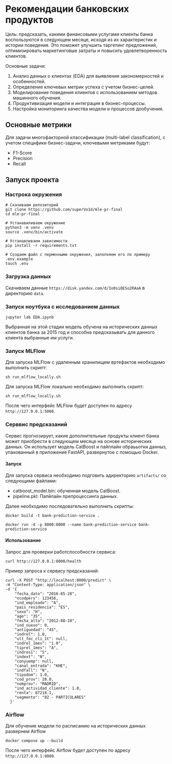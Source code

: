 # Рекомендации банковских продуктов

Цель: предсказать, какими финансовыми услугами клиенты банка воспользуются в следующем месяце, исходя из их характеристик и истории поведения. Это поможет улучшить таргетинг предложений, оптимизировать маркетинговые затраты и повысить удовлетворенность клиентов.

Основные задачи: 
1. Анализ данных о клиентах (EDA) для выявления закономерностей и особенностей.
2. Определение ключевых метрик успеха с учетом бизнес-целей.
3. Моделирование поведения клиентов с использованием методов машинного обучения.
4. Продуктивизация модели и интеграция в бизнес-процессы.
5. Настройка мониторинга качества модели и процессов дообучения.

## Основные метрики

Для задачи многофакторной классификации (multi-label classification), с учетом специфики бизнес-задачи, ключевыми метриками будут:
- F1-Score
- Precision
- Recall

## Запуск проекта

### Настрока окружения 
```
# Скачиваем репозиторий
git clone https://github.com/superVo1d/mle-pr-final
cd mle-pr-final

# Устанавиливаем окружение
python3 -m venv .venv
source .venv/bin/activate

# Устанавливаем зависимости
pip install -r requirements.txt

# Создаем файл с перменными окружения, заполняем его по примеру .env.example
touch .env
```

### Загрузка данных
Скачиваем данные ```https://disk.yandex.com/d/Io0siOESo2RAaA``` в  директорию ```data```. 

### Запуск ноутбука с исследованием данных
```
jupyter lab EDA.ipynb
```

Выбранная на этой стадии модель обучена на исторических данных клиентов банка за 2015 год и способна предсказывать для данного клиента выбранные им услуги.

### Запуск MLFlow

Для запуска MLFlow с удаленным хранилищем вртефактов необходимо выполнить скрипт:
```
sh run_mlflow_locally.sh
```

Для запуска MLFlow локально необходимо выполнить скрипт:
```
sh run_mlflow_locally.sh
```

После чего интерфейс MLFlow будет доступен по адресу ```http://127.0.0.1:5000```.

### Серввис предсказаний

Сервис прогнозирует, какие дополнительные продукты клиент банка может приобрести в следующем месяце на основе исторических данных. Он использует модель CatBoost и пайплайн обраььотки данныз, упакованный в приложение FastAPI, развернутое с помощью Docker.

#### Запуск

Для запуска сервиса необходимо подговить aдиректорию ```artifacts/``` со следующими файлами:
- catboost_model.bin: обученная модель CatBoost.
- pipeline.pkl: Папйлайн препроцессинга данных.

Далее необходимо последовательно выполнить скрипты:
```
docker build -t bank-prediction-service .

docker run -d -p 8000:8000 --name bank-prediction-service bank-prediction-service
```

#### Использование

Запрос для проверки работспособности сервиса:
```
curl http://127.0.0.1:8000/health
```

Пример запроса к сервису предсказаний:
```
curl -X POST "http://localhost:8000/predict" \
-H "Content-Type: application/json" \
-d '{
    "fecha_dato": "2016-05-28",
    "ncodpers": 123456,
    "ind_empleado": "A",
    "pais_residencia": "ES",
    "sexo": "H",
    "age": "35",
    "fecha_alta": "2012-08-10",
    "ind_nuevo": 0,
    "antiguedad": "45",
    "indrel": 1.0,
    "ult_fec_cli_1t": null,
    "indrel_1mes": "1.0",
    "tiprel_1mes": "A",
    "indresi": "S",
    "indext": "N",
    "conyuemp": null,
    "canal_entrada": "KHE",
    "indfall": "N",
    "tipodom": 1.0,
    "cod_prov": 28.0,
    "nomprov": "MADRID",
    "ind_actividad_cliente": 1.0,
    "renta": 87218.1,
    "segmento": "02 - PARTICULARES"
  }'
```

### Airflow

Для обучение модели по расписанию на исторических данных развернем Airflow
```
docker compose up --build
```

После чего интерфейс Airflow будет доступен по адресу ```http://127.0.0.1:8080```.
